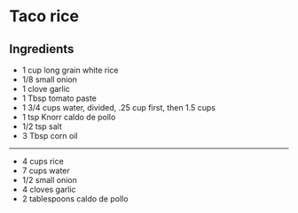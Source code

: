 # Taco rice

## Ingredients

- 1 cup long grain white rice
- 1/8 small onion
- 1 clove garlic
- 1 Tbsp tomato paste
- 1 3/4 cups water, divided, .25 cup first, then 1.5 cups
- 1 tsp Knorr caldo de pollo 
- 1/2 tsp salt
- 3 Tbsp corn oil

---

- 4 cups rice
- 7 cups water
- 1/2 small onion
- 4 cloves garlic
- 2 tablespoons caldo de pollo
